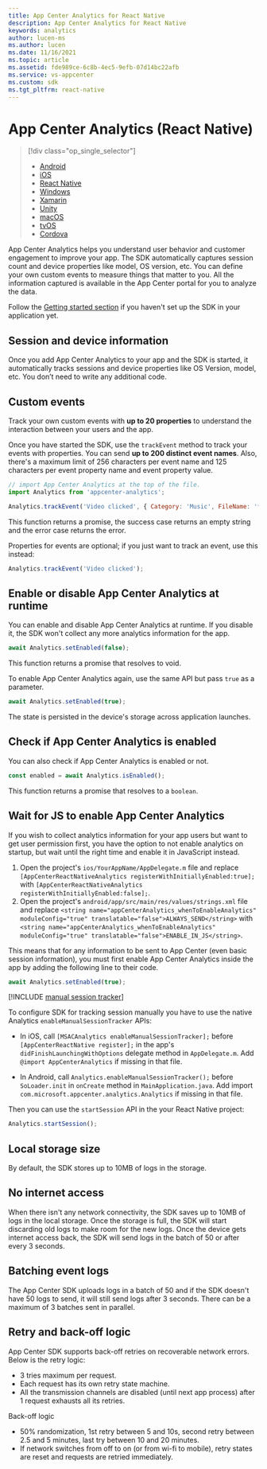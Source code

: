 ```yaml
---
title: App Center Analytics for React Native
description: App Center Analytics for React Native
keywords: analytics
author: lucen-ms
ms.author: lucen
ms.date: 11/16/2021
ms.topic: article
ms.assetid: fde989ce-6c8b-4ec5-9efb-07d14bc22afb
ms.service: vs-appcenter
ms.custom: sdk
ms.tgt_pltfrm: react-native
---
```


# App Center Analytics (React Native)

> [!div  class="op_single_selector"]
> * [Android](android.md)
> * [iOS](ios.md)
> * [React Native](react-native.md)
> * [Windows](windows.md)
> * [Xamarin](xamarin.md)
> * [Unity](unity.md)
> * [macOS](macos.md)
> * [tvOS](tvos.md)
> * [Cordova](cordova.md)

App Center Analytics helps you understand user behavior and customer engagement to improve your app. The SDK automatically captures session count and device properties like model, OS version, etc. You can define your own custom events to measure things that matter to you. All the information captured is available in the App Center portal for you to analyze the data.

Follow the [Getting started section](~/sdk/getting-started/react-native.md) if you haven't set up the SDK in your application yet.

## Session and device information

Once you add App Center Analytics to your app and the SDK is started, it automatically tracks sessions and device properties like OS Version, model, etc. You don’t need to write any additional code.

## Custom events

Track your own custom events with **up to 20 properties** to understand the interaction between your users and the app.

Once you have started the SDK, use the `trackEvent` method to track your events with properties. You can send **up to 200 distinct event names**. Also, there's a maximum limit of 256 characters per event name and 125 characters per event property name and event property value.

```javascript
// import App Center Analytics at the top of the file.
import Analytics from 'appcenter-analytics';

Analytics.trackEvent('Video clicked', { Category: 'Music', FileName: 'favorite.avi' });
```

This function returns a promise, the success case returns an empty string and the error case returns the error.

Properties for events are optional; if you just want to track an event, use this instead:

```javascript
Analytics.trackEvent('Video clicked');
```

## Enable or disable App Center Analytics at runtime

You can enable and disable App Center Analytics at runtime. If you disable it, the SDK won't collect any more analytics information for the app.

```javascript
await Analytics.setEnabled(false);
```

This function returns a promise that resolves to void.

To enable App Center Analytics again, use the same API but pass `true` as a parameter.

```javascript
await Analytics.setEnabled(true);
```

The state is persisted in the device's storage across application launches.

## Check if App Center Analytics is enabled

You can also check if App Center Analytics is enabled or not.

```javascript
const enabled = await Analytics.isEnabled();
```

This function returns a promise that resolves to a `boolean`.

## Wait for JS to enable App Center Analytics

If you wish to collect analytics information for your app users but want to get user permission first, you have the option to not enable analytics on startup, but wait until the right time and enable it in JavaScript instead.

1. Open the project's `ios/YourAppName/AppDelegate.m` file and replace `[AppCenterReactNativeAnalytics registerWithInitiallyEnabled:true];` with `[AppCenterReactNativeAnalytics registerWithInitiallyEnabled:false];`.
2. Open the project's `android/app/src/main/res/values/strings.xml` file and replace `<string name="appCenterAnalytics_whenToEnableAnalytics" moduleConfig="true" translatable="false">ALWAYS_SEND</string>` with `<string name="appCenterAnalytics_whenToEnableAnalytics" moduleConfig="true" translatable="false">ENABLE_IN_JS</string>`.

This means that for any information to be sent to App Center (even basic session information), you must first enable App Center Analytics inside the app by adding the following line to their code.

```javascript
await Analytics.setEnabled(true);
```

[!INCLUDE [manual session tracker](includes/manuall-session-tracker.md)]

To configure SDK for tracking session manually you have to use the native Analytics `enableManualSessionTracker` APIs:

- In iOS, call `[MSACAnalytics enableManualSessionTracker];` before `[AppCenterReactNative register];` in the app's `didFinishLaunchingWithOptions` delegate method in `AppDelegate.m`. Add `@import AppCenterAnalytics` if missing in that file.

- In Android, call `Analytics.enableManualSessionTracker();` before `SoLoader.init` in `onCreate` method in `MainApplication.java`. Add import `com.microsoft.appcenter.analytics.Analytics` if missing in that file.

Then you can use the `startSession` API in the your React Native project:

```javascript
Analytics.startSession();
```

## Local storage size

By default, the SDK stores up to 10MB of logs in the storage.

## No internet access

When there isn't any network connectivity, the SDK saves up to 10MB of logs in the local storage. Once the storage is full, the SDK will start discarding old logs to make room for the new logs. Once the device gets internet access back, the SDK will send logs in the batch of 50 or after every 3 seconds.

## Batching event logs

The App Center SDK uploads logs in a batch of 50 and if the SDK doesn't have 50 logs to send, it will still send logs after 3 seconds. There can be a maximum of 3 batches sent in parallel.

## Retry and back-off logic

App Center SDK supports back-off retries on recoverable network errors. Below is the retry logic:
* 3 tries maximum per request.
* Each request has its own retry state machine.
* All the transmission channels are disabled (until next app process) after 1 request exhausts all its retries.

Back-off logic
* 50% randomization, 1st retry between 5 and 10s, second retry between 2.5 and 5 minutes, last try between 10 and 20 minutes.
* If network switches from off to on (or from wi-fi to mobile), retry states are reset and requests are retried immediately.
